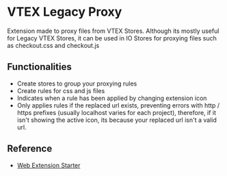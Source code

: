 
# VTEX Legacy Proxy

Extension made to proxy files from VTEX Stores.
Although its mostly useful for Legacy VTEX Stores, it can be used in IO Stores for proxying files such as checkout.css and checkout.js


## Functionalities

- Create stores to group your proxying rules
- Create rules for css and js files
- Indicates when a rule has been applied by changing extension icon
- Only applies rules if the replaced url exists, preventing errors with http / https prefixes (usually localhost varies for each project), therefore, if it isn't showing the active icon, its because your replaced url isn't a valid url.



## Reference

 - [Web Extension Starter](https://github.com/abhijithvijayan/web-extension-starter)



